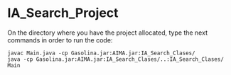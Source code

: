 # IA_Search_Project

On the directory where you have the project allocated, type the next commands in order to run the code:

    javac Main.java -cp Gasolina.jar:AIMA.jar:IA_Search_Clases/
    java -cp Gasolina.jar:AIMA.jar:IA_Search_Clases/..:IA_Search_Clases/ Main
